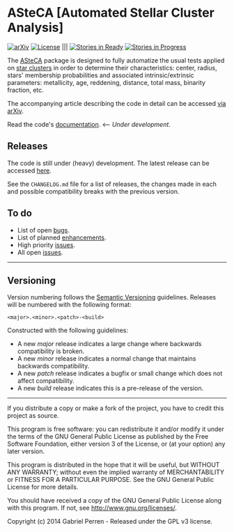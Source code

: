 # ASteCA [Automated Stellar Cluster Analysis]

[![arXiv](https://img.shields.io/badge/arXiv-1412.2366-yellowgreen.svg)](http://arxiv.org/abs/1412.2366) [![License](http://img.shields.io/badge/license-GPLv3-red.svg)](http://www.gnu.org/licenses/gpl-3.0.en.html) ||| [![Stories in Ready](https://badge.waffle.io/asteca/asteca.svg?label=ready&title=Ready)](http://waffle.io/asteca/asteca) [![Stories in Progress](https://badge.waffle.io/asteca/asteca.svg?label=in_prog&title=In%20Progress)](http://waffle.io/asteca/asteca)

The [ASteCA][3] package is designed to fully automatize the usual tests applied on <a href="https://en.wikipedia.org/wiki/Star_cluster">star clusters</a> in order to determine their characteristics: center, radius, stars' membership probabilities and associated intrinsic/extrinsic parameters: metallicity, age, reddening, distance, total mass, binarity fraction, etc.</p>

<p>The accompanying article describing the code in detail can be accessed <a href="http://arxiv.org/abs/1412.2366">via arXiv</a>.</p>

Read the code's [documentation][9]. <-- *Under development*.

## Releases

The code is still under (heavy) development. The latest release can be accessed [here][1].

See the `CHANGELOG.md` file for a list of releases, the changes made in each and possible compatibility breaks with the previous version.

## To do

* List of open [bugs][4].
* List of planned [enhancements][5].
* High priority [issues][6].
* All open [issues][7].

***

## Versioning

Version numbering follows the [Semantic Versioning][8] guidelines. Releases will be numbered
with the following format:

`<major>.<minor>.<patch>-<build>`

Constructed with the following guidelines:

* A new *major* release indicates a large change where backwards compatibility is broken.
* A new *minor* release indicates a normal change that maintains backwards compatibility.
* A new *patch* release indicates a bugfix or small change which does not affect compatibility.
* A new *build* release indicates this is a pre-release of the version.

***

If you distribute a copy or make a fork of the project, you have to credit this project as source.

This program is free software: you can redistribute it and/or modify it under the terms of the GNU General Public License as published by the Free Software Foundation, either version 3 of the License, or (at your option) any later version.

This program is distributed in the hope that it will be useful, but WITHOUT ANY WARRANTY; without even the implied warranty of MERCHANTABILITY or FITNESS FOR A PARTICULAR PURPOSE. See the GNU General Public License for more details.

You should have received a copy of the GNU General Public License along with this program. If not, see http://www.gnu.org/licenses/.

Copyright (c) 2014 Gabriel Perren - Released under the GPL v3 license.

[1]: https://github.com/asteca/asteca/releases/latest
[3]: http://asteca.github.io
[4]: https://github.com/asteca/asteca/issues?q=is%3Aopen+is%3Aissue+label%3Abug
[5]: https://github.com/asteca/asteca/issues?q=is%3Aopen+is%3Aissue+label%3Aenhancement
[6]: https://github.com/asteca/asteca/issues?q=is%3Aopen+is%3Aissue+label%3Ap%3Ahigh
[7]: https://github.com/asteca/asteca/issues
[8]: http://semver.org/
[9]: http://asteca.rtfd.org/
